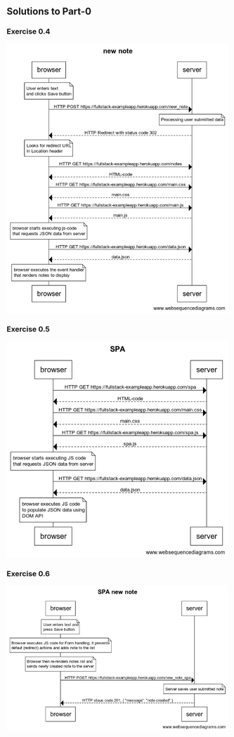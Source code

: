 ## Solutions to Part-0

### Exercise 0.4

![Exercise-0.4](./ex-0.4.png)

### Exercise 0.5

![Exercise-0.5](./ex-0.5.png)

### Exercise 0.6

![Exercise-0.6](./ex-0.6.png)